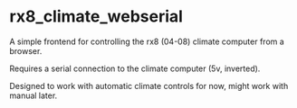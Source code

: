 # rx8_climate_webserial


A simple frontend for controlling the rx8 (04-08) climate computer from a browser.

Requires a serial connection to the climate computer (5v, inverted).

Designed to work with automatic climate controls for now, might work with manual later.

